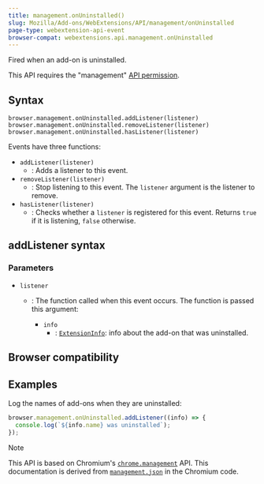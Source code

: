 ```yaml
---
title: management.onUninstalled()
slug: Mozilla/Add-ons/WebExtensions/API/management/onUninstalled
page-type: webextension-api-event
browser-compat: webextensions.api.management.onUninstalled
---
```




Fired when an add-on is uninstalled.

This API requires the "management" [API permission](/Mozilla/Add-ons/WebExtensions/manifest.json/permissions).

## Syntax

```js-nolint
browser.management.onUninstalled.addListener(listener)
browser.management.onUninstalled.removeListener(listener)
browser.management.onUninstalled.hasListener(listener)
```

Events have three functions:

- `addListener(listener)`
  - : Adds a listener to this event.
- `removeListener(listener)`
  - : Stop listening to this event. The `listener` argument is the listener to remove.
- `hasListener(listener)`
  - : Checks whether a `listener` is registered for this event. Returns `true` if it is listening, `false` otherwise.

## addListener syntax

### Parameters

- `listener`

  - : The function called when this event occurs. The function is passed this argument:

    - `info`
      - : [`ExtensionInfo`](/Mozilla/Add-ons/WebExtensions/API/management/ExtensionInfo): info about the add-on that was uninstalled.

## Browser compatibility



## Examples

Log the names of add-ons when they are uninstalled:

```js
browser.management.onUninstalled.addListener((info) => {
  console.log(`${info.name} was uninstalled`);
});
```



> [!NOTE]
> This API is based on Chromium's [`chrome.management`](https://developer.chrome.com/docs/extensions/reference/api/management#event-onUninstalled) API. This documentation is derived from [`management.json`](https://chromium.googlesource.com/chromium/src/+/master/extensions/common/api/management.json) in the Chromium code.

<!--
// Copyright 2015 The Chromium Authors. All rights reserved.
//
// Redistribution and use in source and binary forms, with or without
// modification, are permitted provided that the following conditions are
// met:
//
//    * Redistributions of source code must retain the above copyright
// notice, this list of conditions and the following disclaimer.
//    * Redistributions in binary form must reproduce the above
// copyright notice, this list of conditions and the following disclaimer
// in the documentation and/or other materials provided with the
// distribution.
//    * Neither the name of Google Inc. nor the names of its
// contributors may be used to endorse or promote products derived from
// this software without specific prior written permission.
//
// THIS SOFTWARE IS PROVIDED BY THE COPYRIGHT HOLDERS AND CONTRIBUTORS
// "AS IS" AND ANY EXPRESS OR IMPLIED WARRANTIES, INCLUDING, BUT NOT
// LIMITED TO, THE IMPLIED WARRANTIES OF MERCHANTABILITY AND FITNESS FOR
// A PARTICULAR PURPOSE ARE DISCLAIMED. IN NO EVENT SHALL THE COPYRIGHT
// OWNER OR CONTRIBUTORS BE LIABLE FOR ANY DIRECT, INDIRECT, INCIDENTAL,
// SPECIAL, EXEMPLARY, OR CONSEQUENTIAL DAMAGES (INCLUDING, BUT NOT
// LIMITED TO, PROCUREMENT OF SUBSTITUTE GOODS OR SERVICES; LOSS OF USE,
// DATA, OR PROFITS; OR BUSINESS INTERRUPTION) HOWEVER CAUSED AND ON ANY
// THEORY OF LIABILITY, WHETHER IN CONTRACT, STRICT LIABILITY, OR TORT
// (INCLUDING NEGLIGENCE OR OTHERWISE) ARISING IN ANY WAY OUT OF THE USE
// OF THIS SOFTWARE, EVEN IF ADVISED OF THE POSSIBILITY OF SUCH DAMAGE.
-->
